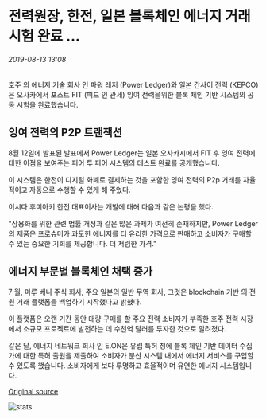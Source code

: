# 전력원장, 한전, 일본 블록체인 에너지 거래 시험 완료 ...

###### 2019-08-13 13:08

호주 의 에너지 기술 회사 인 파워 레저 (Power Ledger)와 일본 간사이 전력 (KEPCO)은 오사카에서 포스트 FIT (피드 인 관세) 잉여 전력을위한 블록 체인 기반 시스템의 공동 시험을 완료했습니다.

## 잉여 전력의 P2P 트랜잭션

8월 12일에 발표된 발표에서 Power Ledger는 일본 오사카시에서 FIT 후 잉여 전력에 대한 이점을 보여주는 피어 투 피어 시스템의 테스트 완료를 공개했습니다.

이 시스템은 한전이 디지털 화폐로 결제하는 것을 포함한 잉여 전력의 P2p 거래를 자율적이고 자동으로 수행할 수 있게 해 주었다.

이시다 후미아키 한전 대표이사는 개발에 대해 다음과 같은 논평을 했다.

"상용화를 위한 관련 법률 개정과 같은 많은 과제가 여전히 존재하지만, Power Ledger의 제품은 프로슈머가 과도한 에너지를 더 유리한 가격으로 판매하고 소비자가 구매할 수 있는 중요한 기회를 제공합니다. 더 저렴한 가격."

## 에너지 부문별 블록체인 채택 증가

7 월, 마루 베니 주식 회사, 주요 일본의 일반 무역 회사, 그것은 blockchain 기반 의 전원 거래 플랫폼을 백업하기 시작했다고 밝혔다.

이 플랫폼은 오랜 기간 동안 대량 구매를 할 주요 전력 소비자가 부족한 호주 전력 시장에서 소규모 프로젝트에 발전하는 데 수천억 달러를 투자한 것으로 알려졌다.

같은 달, 에너지 네트워크 회사 인 E.ON은 유럽 특허 청에 블록 체인 기반 데이터 수집가에 대한 특허 출원을 제출하여 소비자가 분산 시스템 내에서 에너지 서비스를 구입할 수 있도록 했습니다. 소비자에게 보다 투명하고 효율적이며 유연한 에너지 시스템입니다.

[Original source](https://cointelegraph.com/news/power-ledger-and-kepco-complete-blockchain-energy-trade-trial-in-japan)

![stats](https://c.statcounter.com/11760860/0/a89fa40b/1/ "stats")